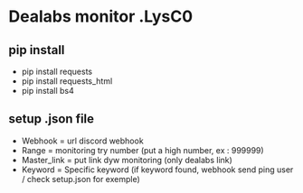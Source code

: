 # Dealabs monitor .LysC0

## pip install 

- pip install requests
- pip install requests_html
- pip install bs4

## setup .json file

- Webhook = url discord webhook
- Range = monitoring try number (put a high number, ex : 999999)
- Master_link = put link dyw monitoring (only dealabs link)
- Keyword = Specific keyword (if keyword found, webhook send ping user / check setup.json for exemple)


